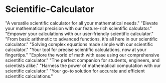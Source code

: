 # Scientific-Calculator
"A versatile scientific calculator for all your mathematical needs."
"Elevate your mathematical precision with our feature-rich scientific calculator."
"Empower your calculations with our user-friendly scientific calculator."
"From basic arithmetic to advanced functions, it's all here in our scientific calculator."
"Solving complex equations made simple with our scientific calculator."
"Your tool for precise scientific calculations, now at your fingertips."
"Explore the world of math with ease using our comprehensive scientific calculator."
"The perfect companion for students, engineers, and scientists alike."
"Harness the power of mathematical computation with our scientific calculator."
"Your go-to solution for accurate and efficient scientific calculations."
